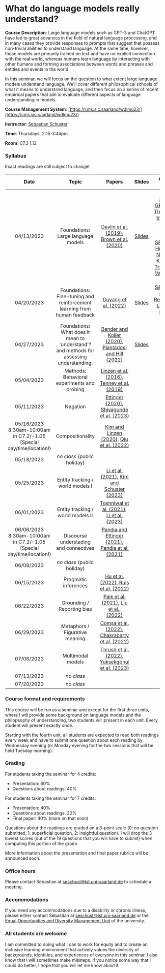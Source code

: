 # What do language models really understand?

**Course Description**: Large language models such as GPT-3 and ChatGPT have led to great advances in the field of natural language processing, and in many cases they provide responses to prompts that suggest that possess non-trivial abilities to understand language. At the same time, however, these models are primarily trained on text and have no explicit connection with the real world, whereas humans learn language by interacting with other humans and forming associations between words and phrases and entities and events in the world.

In this seminar, we will focus on the question to what extent large language models understand language. We'll cover different philosophical schools of what it means to understand language, and then focus on a series of recent empirical papers that aim to evaluate different aspects of language understanding in models.

**Course Management System**: [https://cms.sic.saarland/wdlmu23/](https://cms.sic.saarland/wdlmu23/)

**Instructor**: [Sebastian Schuster](https://sebschu.com)

**Time**: Thursdays, 2:15-3:45pm

**Room**: C7.3 1.12

### Syllabus

Exact readings are still subject to change!

|    Date    |                                         Topic                                        |                        Papers                        | Slides | Additional Materials | Presenter |
|:----------:|:------------------------------------------------------------------------------------:|:----------------------------------------------------:|:------:|:-------------------:|:---------:|
| 04/13/2023 |                          Foundations: Large language models                          |       [Devlin et al. (2019)](https://aclanthology.org/N19-1423/), [Brown et al. (2020)](https://proceedings.neurips.cc/paper/2020/file/1457c0d6bfcb4967418bfb8ac142f64a-Paper.pdf)      | [Slides](slides/1_LLMs.pdf) | [Alammar: Illustrated GPT-2](https://jalammar.github.io/illustrated-gpt2/), [Rush: The annotated transformer](https://nlp.seas.harvard.edu/2018/04/03/attention.html), [Stanford CS224N lectures](https://www.youtube.com/playlist?list=PLoROMvodv4rOSH4v6133s9LFPRHjEmbmJ), [S&LP, Ch. 10](https://web.stanford.edu/~jurafsky/slp3/10.pdf), [HuggingFace NLP Course](https://huggingface.co/learn/nlp-course/chapter1/1), [Kulshrestha: Transformers](https://towardsdatascience.com/transformers-89034557de14), [Vaswani et al. (2017)](https://proceedings.neurips.cc/paper_files/paper/2017/file/3f5ee243547dee91fbd053c1c4a845aa-Paper.pdf) |  Sebastian |
| 04/20/2023 |        Foundations: Fine-tuning and reinforcement learning from human feedback       |      [Ouyang et al. (2022)](https://arxiv.org/abs/2203.02155)                 | [Slides](slides/2_FineTuning_etc.pdf) | [S&LP, Ch. 11](https://web.stanford.edu/~jurafsky/slp3/11.pdf), [Goldberg: Reinforcement Learning for Language Models](https://gist.github.com/yoavg/6bff0fecd65950898eba1bb321cfbd81) | Sebastian |
| 04/27/2023 | Foundations: What does it mean to 'understand'? and methods for assessing understanding. | [Bender and Koller (2020)](https://aclanthology.org/2020.acl-main.463/), [Piantadosi and Hill (2022)](https://arxiv.org/abs/2208.02957) | [Slides](slides/3_understanding.pdf) |  | Sebastian |
| 05/04/2023 |                      Methods: Behavioral experiments and probing                     |      [Linzen et al. (2016)](https://aclanthology.org/Q16-1037/), [Tenney et al. (2019)](https://openreview.net/pdf?id=SJzSgnRcKX)      | | |   Aarushi, Mikhail       |
| 05/11/2023 |                     Negation                     |      [Ettinger (2020)](https://aclanthology.org/2020.tacl-1.3/), [Shivagunde et al. (2023)](https://arxiv.org/abs/2303.16445)       | |  | Felix, Lucas            |
| 05/16/2023 8:30am-10:00am in C7.2/-1.05 (Special day/time/location!) |                     Compositionality                     |      [Kim and Linzen (2020)](https://aclanthology.org/2020.emnlp-main.731/), [Qiu et al. (2022)](https://aclanthology.org/2022.emnlp-main.624/)     | | | Megan, Haseon          |
| 05/18/2023 |                        _no class_ (public holiday)                  |         | | |           |
| 05/25/2023 |                      Entity tracking / world models I                       |      [Li et al. (2021)](https://aclanthology.org/2021.acl-long.143/), [Kim and Schuster (2023)](https://arxiv.org/abs/2305.02363)    | | |     Lin, Nursulu     |
| 06/01/2023 |                        Entity tracking / world models II                    |   [Toshniwal et al. (2021)](https://ojs.aaai.org/index.php/AAAI/article/view/21390), [Li et al. (2023)](https://arxiv.org/abs/2210.13382)      | | |   Tim, Florian        |
| 06/06/2023  8:30am-10:00am in C7.2/-1.05 (Special day/time/location!) |  Discourse understading and connectives                                   |   [Pandia and Ettinger (2021)](https://aclanthology.org/2021.emnlp-main.119/), [Pandia et al. (2021)](https://aclanthology.org/2021.conll-1.29/)       | |    |   Saahithi Pradhan, Lotta     |
| 06/08/2023 |                      _no class_ (public holiday)                    |       | | |          |
| 06/15/2023 |                        Pragmatic inferences                   |  [Hu et al. (2022)](https://arxiv.org/abs/2212.06801), [Ruis et al. (2022)](https://arxiv.org/abs/2210.14986)        | | |   Chih-Ying, Sarah       |
| 06/22/2023 |                        Grounding / Reporting bias            |   [Paik et al. (2021)](https://aclanthology.org/2021.emnlp-main.63/), [Liu et al., (2022)](https://aclanthology.org/2022.aacl-short.27/)    |           | |  Lynn, GowthamKrishna |
| 06/29/2023 |                       Metaphors / Figurative meaning                       | [Comșa et al. (2022)](https://aclanthology.org/2022.aacl-short.46/), [Chakrabarty et al. (2022)](https://direct.mit.edu/tacl/article/doi/10.1162/tacl_a_00478/111221/It-s-not-Rocket-Science-Interpreting-Figurative)   | | |   Vitalii, Subrat Kishore       |
| 07/06/2023 |                       Multimodal models            |  [Thrush et al. (2022)](https://openaccess.thecvf.com/content/CVPR2022/papers/Thrush_Winoground_Probing_Vision_and_Language_Models_for_Visio-Linguistic_Compositionality_CVPR_2022_paper.pdf), [Yuksekgonul et al. (2023)](https://openreview.net/pdf?id=KRLUvxh8uaX)   | | |    Hüseyin, Priya       |
| 07/13/2023 |                       _no class_           |    | | |         |
| 07/20/2023 |                       _no class_           |     | | |           |


### Course format and requirements

This course will be run as a seminar and except for the first three units, where I will provide some background on language models and the philopsophy of understanding, two students will present in each unit. Every student will present exactly once.

Starting with the fourth unit, all students are expected to read both readings every week and have to submit one question about each reading by Wednesday evening (or Monday evening for the two sessions that will be held Tuesday morning).

### Grading

For students taking the seminar for 4 credits:

* Presentation: 60%
* Questions about readings: 40%

For students taking the seminar for 7 credits:

* Presentation: 40%
* Questions about readings: 20%
* Final paper: 40% (more on that soon)

Questions about the readings are graded on a 3-point scale (0: no question submitted, 1: superficial question, 2: insightful question). I will drop the 3 lowest scores (out of the 19 questions that you will have to submit) when computing this portion of the grade.

More information about the presentation and final paper rubrics will be announced soon.

### Office hours

Please contact Sebastian at [seschust@lst.uni-saarland.de](mailto:seschust@lst.uni-saarland.de) to schedule a meeting.

### Accommodations

If you need any accommodations due to a disability or chronic illness, please either contact Sebastian at [seschust@lst.uni-saarland.de](mailto:seschust@lst.uni-saarland.de) or the [Equal Opportunities and Diversity Management Unit](https://www.uni-saarland.de/en/verwaltung/chancengleichheit/ksb) of the university.

### All students are welcome

I am committed to doing what I can to work for equity and to create an inclusive learning environment that actively values the diversity of backgrounds, identities, and experiences of everyone in this seminar. I also know that I will sometimes make missteps. If you notice some way that I could do better, I hope that you will let me know about it.

